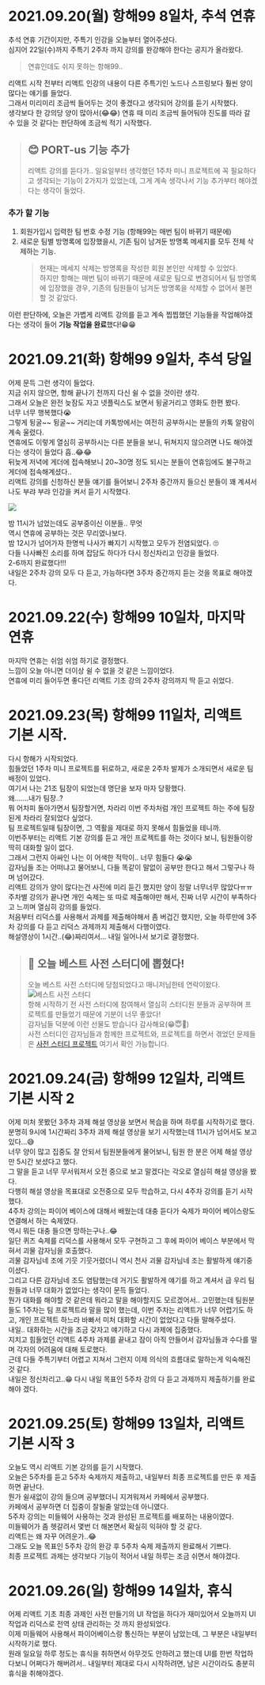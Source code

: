 # 2021.09.20(월) 항해99 8일차, 추석 연휴

추석 연휴 기간이지만, 주특기 인강을 오늘부터 열어주셨다.<br/>
심지어 22일(수)까지 주특기 2주차 까지 강의를 완강해야 한다는 공지가 올라왔다.

> 연휴인데도 쉬지 못하는 항해99..

리액트 시작 전부터 리액트 인강의 내용이 다른 주특기인 노드나 스프링보다 훨씬 양이 많다는 얘기를 들었다.<br/>
그래서 미리미리 조금씩 들어두는 것이 좋겠다고 생각되어 강의를 듣기 시작했다.<br/>
생각보다 한 강의당 양이 많아서(😂😂) 연휴 때 미리 조금씩 들어둬야 진도를 따라 갈 수 있을 것 같다는 판단하에 조금씩 적기 시작했다.

> ## 😊 PORT-us 기능 추가
>
> 리액트 강의를 듣다가.. 일요일부터 생각했던 1주차 미니 프로젝트에 꼭 필요하다고 생각되는 기능이 2가지가 있었는데, 그게 계속 생각나서 기능 추가부터 해야겠다는 생각이 들었다.<br/>

### 추가 할 기능

1. 회원가입시 입력한 팀 번호 수정 기능 (항해99는 매번 팀이 바뀌기 때문에)
2. 새로운 팀별 방명록에 입장했을시, 기존 팀이 남겨둔 방명록 메세지를 모두 전체 삭제하는 기능.
   > 현재는 메세지 삭제는 방명록을 작성한 회원 본인만 삭제할 수 있었다. <br/>하지만 항해는 매번 팀이 바뀌기 때문에 새로운 팀으로 변경되어서 팀 방명록에 입장했을 경우, 기존의 팀원들이 남겨둔 방명록을 삭제할 수 없어서 불편할 것 같았다.

이런 판단하에, 오늘은 가볍게 리액트 강의를 듣고 계속 찝찝했던 기능들을 작업해야겠다는 생각이 들어 **기능 작업을 완료**했다!😁😁

# 2021.09.21(화) 항해99 9일차, 추석 당일

어제 문득 그런 생각이 들었다.<br/>
지금 쉬지 않으면, 항해 끝나기 전까지 다신 쉴 수 없을 것이란 생각.<br/>
그래서 오늘은 완전 늦잠도 자고 넷플릭스도 보면서 뒹굴거리고 영화도 한편 봤다.<br/>
너무 너무 행복했다😭<br/>
그렇게 뒹굴~~ 뒹굴~~ 거리는데 카톡방에서는 여전히 공부하시는 분들의 카톡 알람이 계속 울렸다.<br/>
연휴에도 이렇게 열심히 공부하시는 다른 분들을 보니, 뒤쳐지지 않으려면 나도 해야겠다는 생각이 들었다 흡..😂😂<br/>
뒤늦게 저녁에 게더에 접속해보니 20~30명 정도 되시는 분들이 연휴임에도 불구하고 게더에 접속해계셨다..<br/>
리액트 강의를 신청하신 분들 얘기를 들어보니 2주차 중간까지 들으신 분들이 꽤 계셔서 나도 부랴 부랴 인강을 켜서 듣기 시작했다.

<img src="image/week02-img01.png" />

밤 11시가 넘었는데도 공부중이신 이분들.. 무엇<br/>
역시 연휴에 공부하는 것은 무리였나보다.<br/>
밤 12시가 넘어가자 한명씩 나사가 빠지기 시작했고 모두가 전염되었다. 🙄<br/>
다들 나사빠진 소리를 하며 잡담도 하다가 다시 정신차리고 인강을 들었다.<br/>
2-6까지 완료했다!!!<br/>
내일은 2주차 강의 모두 다 듣고, 가능하다면 3주차 중간까지 듣는 것을 목표로 해야겠다.

# 2021.09.22(수) 항해99 10일차, 마지막 연휴

마지막 연휴는 쉬엄 쉬엄 하기로 결정했다.<br/>
느낌이 오늘 아니면 더이상 쉴 수 없을 것 같은 느낌이었다.<br/>
연휴에 미리 들어두면 좋다던 리액트 기초 강의 2주차 강의까지 딱 듣고 쉬었다.

# 2021.09.23(목) 항해99 11일차, 리액트 기본 시작.

다시 항해가 시작되었다.<br/>
힘들었던 1주차 미니 프로젝트를 뒤로하고, 새로운 2주차 발제가 소개되면서 새로운 팀 배정이 있었다.<br/>
여기서 나는 21조 팀장이 되었는데 명단을 보자 마자 당황했다.<br/>
왜.......내가 팀장..?<br/>
뭐 어차피 돌아가면서 팀장할거면, 차라리 이번 주차처럼 개인 프로젝트 하는 주에 팀장된게 차라리 잘되었다 싶었다.<br/>
팀 프로젝트일때 팀장이면, 그 역활을 제대로 하지 못해서 힘들었을 테니까.<br/>
이번주부터는 리액트 기본 강의를 듣고 개인 프로젝트를 하는 것이다 보니, 팀원들이랑 딱히 대화할 일이 없다.<br/>
그래서 그런지 아싸인 나는 이 어색한 적막이.. 너무 힘들다 😭😭<br/>
감자님들 조는 어떠냐고 물어보니, 다들 똑같이 말없이 공부만 한다고 해서 그렇구나 하며 넘어갔다.<br/>
리액트 강의가 양이 많다는건 사전에 미리 듣긴 했지만 양이 정말 너무너무 많았다ㅠㅠ<br/>
주차별 강의가 끝나면 개인 숙제는 또 따로 제출해야만 해서, 진짜 너무 시간이 부족하다고 느끼며 열심히 강의를 들었다.<br/>
처음부터 리덕스를 사용해서 과제를 제출해야해서 좀 버겁긴 했지만, 오늘 하루만에 3주차 강의를 다 듣고 리덕스 과제까지 제출해서 다행이였다.<br/>
해설영상이 1시간..(😂)짜리여서... 내일 일어나서 보기로 결정했다.

> ## 🥰 오늘 베스트 사전 스터디에 뽑혔다!
>
> 오늘 베스트 사전 스터디에 당첨되었다고 매니저님한테 연락이왔다.
> <img src="./image/week02-img02.png" alt="베스트 사전 스터디"/><br />
> 항해 시작하기 전 사전 스터디에 참여해서 열심히 스터디원 분들과 공부하며 프로젝트를 만들었기 때문에 기분이 너무 좋았다!<br />
> 감자님들 덕분에 이런 선물도 받습니다 감사해요(😁😇🥳)<br />
> 사전 스터디인 감자님들과 함께한 프로젝트와, 프로젝트를 하면서 겪었던 문제들은 <a href="#" target="_blank">사전 스터디 프로젝트</a> 여기서 확인 가능합니다.

# 2021.09.24(금) 항해99 12일차, 리액트 기본 시작 2

어제 미처 못봤던 3주차 과제 해설 영상을 보면서 복습을 하며 하루를 시작하기로 했다.<br/>
분명히 9시에 1시간짜리 3주차 과제 해설 영상을 보기 시작했는데 11시가 넘어서도 보고있다...😅<br/>
너무 양이 많고 집중도 잘 안되서 팀원분들에게 물어보니, 팀원 한 분은 어제 해설 영상만 5시간 보셨다고 했다.<br/>
그 말을 듣고 너무 무서워져서 오전 중으로 보고 말겠다는 각오로 열심히 해설 영상을 봤다.<br/>
다행히 해설 영상을 목표대로 오전중으로 모두 학습하고, 다시 4주차 강의를 듣기 시작했다.<br/>
4주차 강의는 파이어 베이스에 대해서 배웠는데 대충 듣다가 숙제가 파이어 베이스랑도 연결해서 하는 숙제였다.<br/>
역시 뭐든 대충 들으면 망하는구나..😂<br/>
일단 퀴즈 숙제를 리덕스를 사용해서 모두 구현하고 그 후에 파이어 베이스 부분에서 막혀서 괴물 감자님을 호출했다.<br/>
괴물 감자님네 조에 기웃 기웃거렸더니 역시 천사 괴물 감자님네 조는 활발하게 얘기중이셨다.<br/>
그리고 다른 감자님네 조도 염탐했는데 거기도 활발하게 얘기를 하고 계셔서 급 우리 팀원들과 너무 대화가 없었다는 생각이 문득 들었다.<br/>
뭔가 대화를 해야할 것 같은데 뭐라고 말을 해야할지도 모르겠어서.. 고민했는데 팀원분들도 1주차는 팀 프로젝트라 말을 많이 했는데, 이번 주차는 리액트가 너무 어렵기도 하고, 개인 프로젝트 하느라 바빠서 미처 대화할 시간이 없었다고 다들 말해주셨다.<br/>
내일.. 대화하는 시간을 조금 갖자고 얘기하고 다시 과제에 집중했다.<br/>
지치고 힘들었던 리액트 4주차 과제를 끝내고 잠이 아직 안들어서 감자님들과 수다를 떨며 각자의 어려움에 대해 토로했다.<br/>
근데 다들 주특기부터 어렵고 지쳐서 그런지 이제 의식의 흐름대로 말하는게 익숙해진 것 같다.<br/>
내일은 정신차리고..😁 다시 내일 목표인 5주차 강의 다 듣고 과제까지 제출하기를 완료해야 겠다.

# 2021.09.25(토) 항해99 13일차, 리액트 기본 시작 3

오늘도 역시 리액트 기본 강의를 듣기 시작했다.<br/>
오늘은 5주차를 듣고 5주차 숙제까지 제출하고, 내일부터 최종 프로젝트를 만든 후 제출하면 끝난다.<br/>
뭔가 쉴새없이 강의 들으며 공부했더니 지겨워져서 카페에서 공부했다.<br/>
카페에서 공부하면 더 집중이 잘될줄 알았는데 아니였다.<br/>
5주차 강의는 미들웨어 사용하는 것과 완성된 프로젝트를 배포하는 내용이였다.<br/>
미들웨어가 좀 헷갈려서 몇번 더 해본면서 확실히 익혀야 할 것 같다.<br/>
리액트는 왜 자꾸 어려운가..😂<br/>
그래도 오늘 목표인 5주차 강의 완강 후 5주차 숙제 제출까지 완료해서 기쁘다.<br/>
최종 프로젝트 과제는 생각보다 기능이 적어서 내일 하루는 조금 쉬면서 해야겠다.

# 2021.09.26(일) 항해99 14일차, 휴식

어제 리액트 기초 최종 과제인 사전 만들기의 UI 작업을 하다가 재미있어서 오늘까지 UI 작업과 리덕스로 전역 상태 관리하는 것 까지 완성되었다.<br/>
이제 미들웨어 사용해서 파이어베이스랑 통신하는 부분이 남았는데, 그 부분은 내일부터 시작하기로 했다.<br/>
원래 일요일 하루 정도는 휴식을 취하면서 아무것도 안하려고 했는데 UI를 한번 작업하다보니 어쩌다가 해버려서.. 내일부터 제대로 다시 시작하려면, 남은 시간이라도 충분히 휴식을 취해야겠다.
